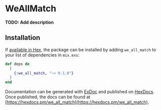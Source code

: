# WeAllMatch

**TODO: Add description**

## Installation

If [available in Hex](https://hex.pm/docs/publish), the package can be installed
by adding `we_all_match` to your list of dependencies in `mix.exs`:

```elixir
def deps do
  [
    {:we_all_match, "~> 0.1.0"}
  ]
end
```

Documentation can be generated with [ExDoc](https://github.com/elixir-lang/ex_doc)
and published on [HexDocs](https://hexdocs.pm). Once published, the docs can
be found at [https://hexdocs.pm/we_all_match](https://hexdocs.pm/we_all_match).

